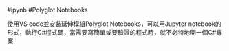 #ipynb #Polyglot Notebooks

使用VS code並安裝延伸模組Polyglot Notebooks，可以用Jupyter notebook的形式，執行C#程式碼，當需要寫簡單或要驗證的程式時，就不必特地開一個C#專案